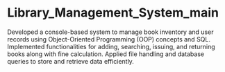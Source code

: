 # Library_Management_System_main
Developed a console-based system to manage book inventory and user records using Object-Oriented Programming (OOP) concepts and SQL. Implemented functionalities for adding, searching, issuing, and returning books along with fine calculation. Applied file handling and database queries to store and retrieve data efficiently.
